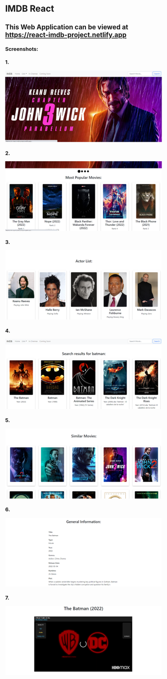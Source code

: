 # IMDB React

## This Web Application can be viewed at https://react-imdb-project.netlify.app

### Screenshots:
### 1.
![alt screenshot](https://github.com/amarborz/mockups/blob/main/imdbReact/Screenshot%20(24).png)

### 2.
![alt screenshot](https://github.com/amarborz/mockups/blob/main/imdbReact/Screenshot%20(25).png)

### 3.
![alt screenshot](https://github.com/amarborz/mockups/blob/main/imdbReact/Screenshot%20(26).png)

### 4.
![alt screenshot](https://github.com/amarborz/mockups/blob/main/imdbReact/Screenshot%20(27).png)

### 5.
![alt screenshot](https://github.com/amarborz/mockups/blob/main/imdbReact/Screenshot%20(28).png)

### 6.
![alt screenshot](https://github.com/amarborz/mockups/blob/main/imdbReact/Screenshot%20(21).png)

### 7.
![alt screenshot](https://github.com/amarborz/mockups/blob/main/imdbReact/Screenshot%20(22).png)
